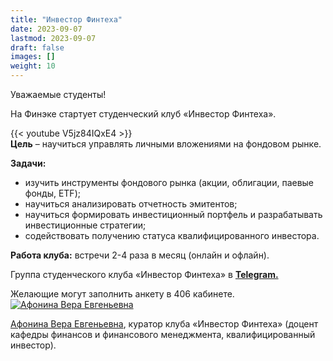 ```yaml
---
title: "Инвестор Финтеха"
date: 2023-09-07
lastmod: 2023-09-07
draft: false
images: []
weight: 10
---
```


Уважаемые студенты!

На Финэке стартует студенческий клуб «Инвестор Финтеха».

{{< youtube V5jz84IQxE4 >}}
<br>
**Цель** – научиться управлять личными вложениями на фондовом рынке.

**Задачи:**
- изучить инструменты фондового рынка (акции, облигации, паевые фонды, ETF);
- научиться анализировать отчетность эмитентов;
- научиться формировать инвестиционный портфель и разрабатывать инвестиционные стратегии;
- содействовать получению статуса квалифицированного инвестора.

**Работа клуба:** встречи 2-4 раза в месяц (онлайн и офлайн).

Группа студенческого клуба «Инвестор Финтеха» в **[Telegram.](https://t.me/+bxerDInHBhNmMzdi)**

Желающие могут заполнить анкету в 406 кабинете.
<br>
<a href="https://odin.mgimo.ru/people/afonina/" class="float-left mr-3 pt-2">
  <img
    src="https://odin.mgimo.ru/upload/iblock/2bf/afonina.jpg"
    alt="Афонина Вера Евгеньевна"
    title="Афонина Вера Евгеньевна"
    class="rounded-photo"
  />
</a>

[Афонина Вера Евгеньевна](https://odin.mgimo.ru/people/afonina/),
куратор клуба «Инвестор Финтеха» (доцент кафедры финансов и финансового менеджмента, квалифицированный инвестор).
